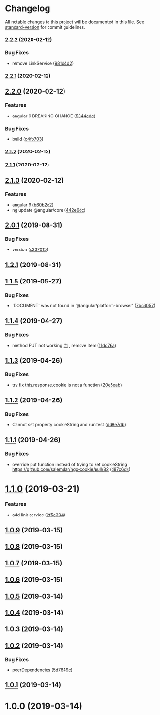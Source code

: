 # Changelog

All notable changes to this project will be documented in this file. See [standard-version](https://github.com/conventional-changelog/standard-version) for commit guidelines.

### [2.2.2](https://github.com/Gorniv/ngx-universal/compare/v2.2.1...v2.2.2) (2020-02-12)


### Bug Fixes

* remove LinkService ([981d4d2](https://github.com/Gorniv/ngx-universal/commit/981d4d22505975abfaa98c476b6284e490cc2688))

### [2.2.1](https://github.com/Gorniv/ngx-universal/compare/v2.2.0...v2.2.1) (2020-02-12)

## [2.2.0](https://github.com/Gorniv/ngx-universal/compare/v2.1.2...v2.2.0) (2020-02-12)


### Features

* angular 9 BREAKING CHANGE ([5344cdc](https://github.com/Gorniv/ngx-universal/commit/5344cdcb62db50aef08061fccf638a08d1cd7065))


### Bug Fixes

* build ([c4fb703](https://github.com/Gorniv/ngx-universal/commit/c4fb7030b85957b76a5141fece4fad8f3fc01297))

### [2.1.2](https://github.com/Gorniv/ngx-universal/compare/v2.1.1...v2.1.2) (2020-02-12)

### [2.1.1](https://github.com/Gorniv/ngx-universal/compare/v2.1.0...v2.1.1) (2020-02-12)

## [2.1.0](https://github.com/Gorniv/ngx-universal/compare/v2.0.1...v2.1.0) (2020-02-12)


### Features

* angular 9 ([b60b2e2](https://github.com/Gorniv/ngx-universal/commit/b60b2e24347893de8f2c9bc7f310176a3743d373))
* ng update @angular/core ([442e6dc](https://github.com/Gorniv/ngx-universal/commit/442e6dc24611ce08791c0d517865d2b90789ef84))

## [2.0.1](https://github.com/Gorniv/ngx-universal/compare/v1.2.1...v2.0.1) (2019-08-31)


### Bug Fixes

* version ([c237015](https://github.com/Gorniv/ngx-universal/commit/c237015))



## [1.2.1](https://github.com/Gorniv/ngx-universal/compare/v1.1.5...v1.2.1) (2019-08-31)



## [1.1.5](https://github.com/Gorniv/ngx-universal/compare/v1.1.4...v1.1.5) (2019-05-27)


### Bug Fixes

* 'DOCUMENT' was not found in '@angular/platform-browser' ([7bc6057](https://github.com/Gorniv/ngx-universal/commit/7bc6057))



## [1.1.4](https://github.com/Gorniv/ngx-universal/compare/v1.1.3...v1.1.4) (2019-04-27)


### Bug Fixes

* method PUT not working [#1](https://github.com/Gorniv/ngx-universal/issues/1) , remove item ([11dc76a](https://github.com/Gorniv/ngx-universal/commit/11dc76a))



## [1.1.3](https://github.com/Gorniv/ngx-universal/compare/v1.1.2...v1.1.3) (2019-04-26)


### Bug Fixes

*  try fix this.response.cookie is not a function ([20e5eab](https://github.com/Gorniv/ngx-universal/commit/20e5eab))



## [1.1.2](https://github.com/Gorniv/ngx-universal/compare/v1.1.1...v1.1.2) (2019-04-26)


### Bug Fixes

* Cannot set property cookieString and run test ([dd8e7db](https://github.com/Gorniv/ngx-universal/commit/dd8e7db))



## [1.1.1](https://github.com/Gorniv/ngx-universal/compare/v1.1.0...v1.1.1) (2019-04-26)


### Bug Fixes

* override put function instead of trying to set cookieString https://github.com/salemdar/ngx-cookie/pull/82 ([d87c6d4](https://github.com/Gorniv/ngx-universal/commit/d87c6d4))



# [1.1.0](https://github.com/Gorniv/ngx-universal/compare/v1.0.9...v1.1.0) (2019-03-21)


### Features

* add link service ([2f5e304](https://github.com/Gorniv/ngx-universal/commit/2f5e304))



## [1.0.9](https://github.com/Gorniv/ngx-universal/compare/v1.0.8...v1.0.9) (2019-03-15)



## [1.0.8](https://github.com/Gorniv/ngx-universal/compare/v1.0.7...v1.0.8) (2019-03-15)



## [1.0.7](https://github.com/Gorniv/ngx-universal/compare/v1.0.6...v1.0.7) (2019-03-15)



## [1.0.6](https://github.com/Gorniv/ngx-universal/compare/v1.0.5...v1.0.6) (2019-03-15)



## [1.0.5](https://github.com/Gorniv/ngx-universal/compare/v1.0.4...v1.0.5) (2019-03-14)



## [1.0.4](https://github.com/Gorniv/ngx-universal/compare/v1.0.3...v1.0.4) (2019-03-14)



## [1.0.3](https://github.com/Gorniv/ngx-universal/compare/v1.0.2...v1.0.3) (2019-03-14)



## [1.0.2](https://github.com/Gorniv/ngx-universal/compare/v1.0.1...v1.0.2) (2019-03-14)


### Bug Fixes

* peerDependencies ([5d7649c](https://github.com/Gorniv/ngx-universal/commit/5d7649c))



## [1.0.1](https://github.com/Gorniv/ngx-universal/compare/v1.0.0...v1.0.1) (2019-03-14)



# 1.0.0 (2019-03-14)
